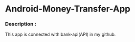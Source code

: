 # Android-Money-Transfer-App

### Description :
This app is connected with bank-api(API) in my github.
